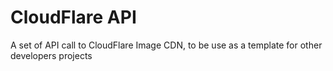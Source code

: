 # CloudFlare API 
 A set of API call to CloudFlare Image CDN, to be use as a template for other developers projects
